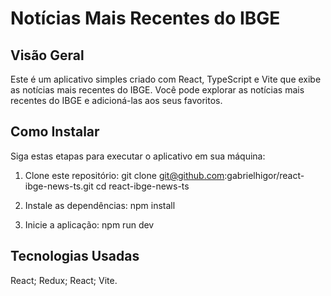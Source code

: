 # Notícias Mais Recentes do IBGE

## Visão Geral

Este é um aplicativo simples criado com React, TypeScript e Vite que exibe as notícias mais recentes do IBGE. Você pode explorar as notícias mais recentes do IBGE e adicioná-las aos seus favoritos.

## Como Instalar

Siga estas etapas para executar o aplicativo em sua máquina:

1. Clone este repositório:
git clone git@github.com:gabrielhigor/react-ibge-news-ts.git
cd react-ibge-news-ts

2. Instale as dependências:
npm install

3. Inicie a aplicação:
npm run dev

## Tecnologias Usadas
React;
Redux;
React;
Vite.